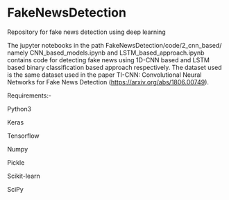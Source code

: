 # FakeNewsDetection
Repository for fake news detection using deep learning

The jupyter notebooks in the path FakeNewsDetection/code/2_cnn_based/ namely CNN_based_models.ipynb and LSTM_based_approach.ipynb contains code for detecting fake news using 1D-CNN based and LSTM based binary classification based approach respectively. The dataset used is the same dataset used in the paper TI-CNN: Convolutional Neural Networks for Fake News Detection (https://arxiv.org/abs/1806.00749). 

Requirements:-

Python3

Keras

Tensorflow

Numpy

Pickle

Scikit-learn

SciPy
